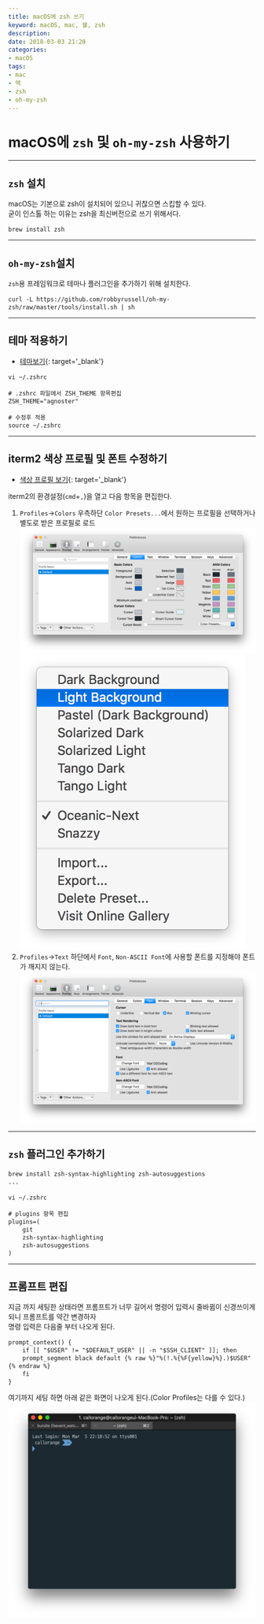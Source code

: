 ```yaml
---
title: macOS에 zsh 쓰기
keyword: macOS, mac, 쉘, zsh
description: 
date: 2018-03-03 21:20
categories:
- macOS
tags:
- mac
- 맥
- zsh
- oh-my-zsh
---
```

# macOS에 `zsh` 및 `oh-my-zsh` 사용하기

---

## `zsh` 설치
macOS는 기본으로 zsh이 설치되어 있으니 귀찮으면 스킵할 수 있다.  
굳이 인스톨 하는 이유는 zsh을 최신버전으로 쓰기 위해서다.
```shell
brew install zsh
```

---

## `oh-my-zsh`설치
`zsh`용 프레임워크로 테마나 플러그인을 추가하기 위해 설치한다.  
```shell
curl -L https://github.com/robbyrussell/oh-my-zsh/raw/master/tools/install.sh | sh
```

---

## 테마 적용하기
- [테마보기](https://github.com/robbyrussell/oh-my-zsh/wiki/External-themes 'oh-my-zsh 테마 보러가기'){: target='_blank'}

```shell
vi ~/.zshrc

# .zshrc 파일에서 ZSH_THEME 항목편집
ZSH_THEME="agnoster"

# 수정후 적용
source ~/.zshrc
```

---

## iterm2 색상 프로필 및 폰트 수정하기
- [색상 프로필 보기](http://iterm2colorschemes.com 'iterm 색상 프로필 보러가기'){: target='_blank'}

iterm2의 환경설정(`cmd`+`,`)을 열고 다음 항목을 편집한다.
1. `Profiles`->`Colors` 우측하단 `Color Presets...`에서 원하는 프로필을 선택하거나 별도로 받은 프로필로 로드
![Colors 탭](/assets/post_img/mac/2018-03-03-zsh1.png)
![Profiles 선택](/assets/post_img/mac/2018-03-03-zsh2.png)
2. `Profiles`->`Text` 하단에서 `Font`, `Non-ASCII Font`에 사용할 폰트를 지정해야 폰트가 깨지지 않는다.
![Font 선택](/assets/post_img/mac/2018-03-03-zsh3.png)

---

## `zsh` 플러그인 추가하기
```shell
brew install zsh-syntax-highlighting zsh-autosuggestions
...

vi ~/.zshrc

# plugins 항목 편집
plugins=(
    git
    zsh-syntax-highlighting
    zsh-autosuggestions
)
```

---

## 프롬프트 편집
지금 까지 세팅한 상태라면 프롬프트가 너무 길어서 명령어 입력시 줄바뀜이 신경쓰이게 되니 프롬프트를 약간 변경하자  
명령 입력은 다음줄 부터 나오게 된다.
```shell
prompt_context() {
    if [[ "$USER" != "$DEFAULT_USER" || -n "$SSH_CLIENT" ]]; then
    prompt_segment black default {% raw %}"%(!.%{%F{yellow}%}.)$USER"{% endraw %}
    fi
}
```

여기까지 세팅 하면 아래 같은 화면이 나오게 된다.(Color Profiles는 다를 수 있다.)
![설정완료 화면](/assets/post_img/mac/2018-03-03-zsh4.png)
